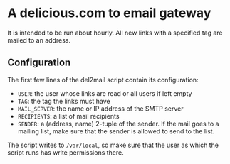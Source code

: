 A delicious.com to email gateway
================================

It is intended to be run about hourly. All new links with a specified
tag are mailed to an address.

Configuration
-------------

The first few lines of the del2mail script contain its configuration:

* `USER`: the user whose links are read or all users if left empty
* `TAG`: the tag the links must have
* `MAIL_SERVER`: the name or IP address of the SMTP server
* `RECIPIENTS`: a list of mail recipients
* `SENDER`: a (address, name) 2-tuple of the sender. If the mail goes to a mailing list,
  make sure that the sender is allowed to send to the list.

The script writes to `/var/local`, so make sure that the user
as which the script runs has write permissions there.
